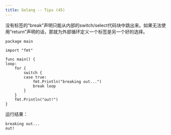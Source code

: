 ```yaml
---
title: Golang -- Tips (45)
---
```


没有标签的“break”声明只能从内部的switch/select代码块中跳出来。如果无法使用“return”声明的话，那就为外部循环定义一个标签是另一个好的选择。

```
package main

import "fmt"

func main() {
loop:
    for {
        switch {
        case true:
            fmt.Println("breaking out...")
            break loop
        }
    }
    fmt.Println("out!")
}
```

运行结果：

```
breaking out...
out!

```
